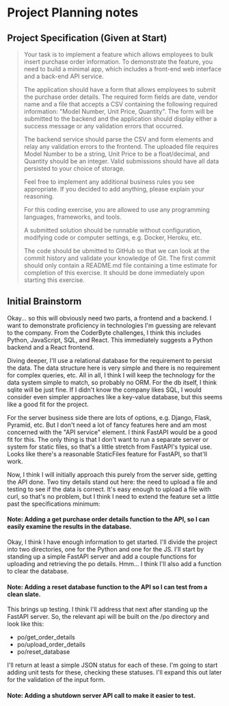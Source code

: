 # Project Planning notes

## Project Specification (Given at Start)

> Your task is to implement a feature which allows employees to bulk insert purchase order information. To demonstrate the feature, you need to build a minimal app, which includes a front-end web interface and a back-end API service.
>
> The application should have a form that allows employees to submit the purchase order details. The required form fields are date, vendor name and a file that accepts a CSV containing the following required information: "Model Number, Unit Price, Quantity". The form will be submitted to the backend and the application should display either a success message or any validation errors that occurred.
>
> The backend service should parse the CSV and form elements and relay any validation errors to the frontend. The uploaded file requires Model Number to be a string, Unit Price to be a float/decimal, and Quantity should be an integer. Valid submissions should have all data persisted to your choice of storage.
>
> Feel free to implement any additional business rules you see appropriate. If you decided to add anything, please explain your reasoning.
>
> For this coding exercise, you are allowed to use any programming languages, frameworks, and tools.
>
> A submitted solution should be runnable without configuration, modifying code or computer settings, e.g. Docker, Heroku, etc.
>
> The code should be ubmitted to GitHub so that we can look at the commit history and validate your knowledge of Git. The first commit should only contain a README.md file containing a time estimate for completion of this exercise. It should be done immediately upon starting this exercise.

## Initial Brainstorm

Okay... so this will obviously need two parts, a frontend and a backend. I want to demonstrate proficiency in technologies I'm guessing are relevant to the company. From the CoderByte challenges, I think this includes Python, JavaScript, SQL, and React. This immediately suggests a Python backend and a React frontend.

Diving deeper, I'll use a relational database for the requirement to persist the data. The data structure here is very simple and there is no requirement for complex queries, etc. All in all, I think I will keep the technology for the data system simple to match, so probably no ORM. For the db itself, I think sqlite will be just fine. If I didn't know the company likes SQL, I would consider even simpler approaches like a key-value database, but this seems like a good fit for the project.

For the server business side there are lots of options, e.g. Django, Flask, Pyramid, etc. But I don't need a lot of fancy features here and am most concerned with the "API service" element. I think FastAPI would be a good fit for this. The only thing is that I don't want to run a separate server or system for static files, so that's a little stretch from FastAPI's typical use. Looks like there's a reasonable StaticFiles feature for FastAPI, so that'll work.

Now, I think I will initially approach this purely from the server side, getting the API done. Two tiny details stand out here: the need to upload a file and testing to see if the data is correct. It's easy enough to upload a file with curl, so that's no problem, but I think I need to extend the feature set a little past the specifications minimum:

#### Note: Adding a get purchase order details function to the API, so I can easily examine the results in the database.

Okay, I think I have enough information to get started. I'll divide the project into two directories, one for the Python and one for the JS. I'll start by standing up a simple FastAPI server and add a couple functions for uploading and retrieving the po details. Hmm... I think I'll also add a function to clear the database.

#### Note: Adding a reset database function to the API so I can test from a clean slate.

This brings up testing. I think I'll address that next after standing up the FastAPI server. So, the relevant api will be built on the /po directory and look like this:
- po/get_order_details
- po/upload_order_details
- po/reset_database

I'll return at least a simple JSON status for each of these. I'm going to start adding unit tests for these, checking these statuses. I'll expand this out later for the validation of the input form.

#### Note: Adding a shutdown server API call to make it easier to test.

